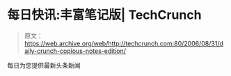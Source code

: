 # 每日快讯:丰富笔记版| TechCrunch

> 原文：<https://web.archive.org/web/http://techcrunch.com:80/2006/08/31/daily-crunch-copious-notes-edition/>

每日为您提供最新头条新闻